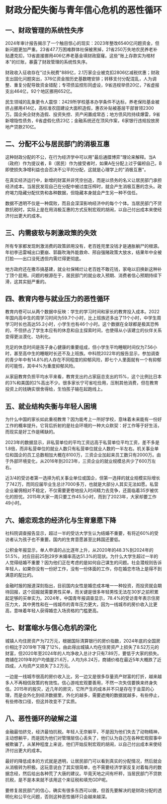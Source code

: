 # 财政分配失衡与青年信心危机的恶性循环

## 一、财政管理的系统性失序

2024年审计报告揭示了一个触目惊心的现实：2023年整改6540亿问题资金，但新问题更加严重。23省47.7万困难群体社保被黑掉，21省250万失地农民养老补贴遭克扣，13省直接挪用406亿养老基金填财政窟窿。这些"账上存款实为棺材本"的烂账，暴露了财政管理的系统性失序。

财政收入征收存在"过头税费"889亿，2.1万家企业被克扣2806亿减税优惠；财政支出固化问题突出，376亿资金按历史基数瞎安排；转移支付分配混乱，人为调整、重复分配导致资金错配；专项债监控形同虚设，9省违规举债20亿，7省虚报支出464亿，92个地区挪用652亿。

民生领域的乱象更令人震惊：2429所学校基本办学条件不达标，养老保险基金被挤占挪用414亿，高标准农田建设大面积造假，惠农补贴被基层干部冒领2300万。国企央企财务造假、投资失控、资产闲置成常态；地方债风险持续爆雷，9省新增隐性债务，6省虚假化债23亿；金融系统还在顶风作案，6家银行违规投放房地产贷款210亿。

## 二、分配不公与居民部门的消极互惠

这种财政分配的不公，在行为经济学中可以用"最后通牒博弈"理论来解释。当A（政府）作为提议者，B（居民）作为接受者时，如果A在分配上过于偏袒自己，B即使损失净增利益也会否决不公平的分配，这就是心理学上的"消极互惠"。

在真实经济运行中，新增的财富并非凭空创造，而是以债务的名义让居民部门承担经济成本。当居民发现自己在分配中被过度压榨时，就会产生消极互惠的念头。政府竭力隐藏分配优势和各种数据，但隐藏本身就会产生另一种不信任。

数据不透明不仅是一种腐败，而且会深深影响经济中的每个个体。当居民部门不贷款抗税时，实际上是在用消极互惠的方式反制宏观的胡闹，以自己付出成本来使经济付出更大的成本。

## 三、内需疲软与刺激政策的失效

所有专家都发现刺激消费的政策卵用没有，老百姓兜里没钱才是通胀躺尸的根源。年初李迅雷喊出口要崩、郭磊吹海外能救命、邢自强赌政策大放水，结果年中全被打脸——出口没死透但内需烂得更彻底。

地方政府还在撒币搞基建，就业社保稀烂让老百姓不敢花钱，家电以旧换新这种补丁顶个屁用。问题的根源在于，居民部门的就业收入预期、消费者信心预期持续下滑，这其实挺严重的。

## 四、教育内卷与就业压力的恶性循环

教育内卷可以从两个数据中反映：学生的学习时间和家长的教育投入成本。2022年国内高中生的周学习时间为59.7个小时，比上班族还多出了11个小时，中学生周学习时长也高达55.2小时，小学生也有46个小时。这个数据在全球都是极其恐怖的，不但挤占了学生本应有的休息和自主探索时间，也使得从小该建立的伙伴关系变得更淡漠化、功利化。

充足的休息时间是孩子身心健康的重要组成，但小学生平均睡眠时间仅为7.56小时，甚至高中生的睡眠时长还不及上班族。中科院2022年的报告显示，参加调查的青少年中有14.8%的人存在不同程度的抑郁风险，即七个人里面就有一个有抑郁的可能性，其中4%为重度抑郁风险。

从家庭教育负担平均水平来看，教育支出约占家庭总支出的15%，这个比例比日本的3%和美国的2%高出不少。很多家长宁可省吃俭用，压制其他消费，但在教育投资上的钱确实很舍得给，生怕孩子输在起跑线上。

## 五、就业结构失衡与年轻人困境

为什么中国的家长如此重视教育？因为能考上一所好学校，意味着未来能有一份好工作的概率提升。它背后折射的是社会环境的一种大众默契：好工作等于好生活，而现实是好工作是稀缺的。

2023年的数据显示，非私营单位的平均工资远高于私营单位平均工资，差不多是1.8倍，而非私营单位的就业人数只有私营单位就业人数的一半左右。机关事业单位和国企的员工总数相加大概在8100万，三资企业加起来员工数只有2000万。由于外部环境变化，从2016年到2023年，三资企业的就业规模总共少了600万左右。

近3/4的受访者第一选择为机关事业单位或国企，但第一选择的就业规模实际增长了742万，而同应届毕业生总计7000多万，也就是大部分人其实无法如愿。私营企业雇佣相对不稳定，不仅需要更卷地投入时间精力去竞争，还面临着35岁被优化的担忧。2015年大家一周只要工作45.5小时，而到了2023年，大家却要工作49小时。

## 六、婚恋观念的经济化与生育意愿下降

社科院调查报告显示，超过一半的受访大学生认为结婚不重要，有将近60%的受访者认为孩子也不重要。国内的生育意愿甚至比韩国还要低。

公积金年报显示，单人申请的占比逐年上升，从2020年的48.3%到2024年的51.5%，对应目前25到29岁未婚率高达51.3%的现状。为什么大学生超过一半的人觉得结婚不重要？因为他们正在考虑的是如何自己谋生的问题。社会潜规则告诉年轻人，如果你没有一份好工作，没有一份体面的工作，你在婚恋市场上是得不到满意的配比的。

金融时报的报道深刻指出，目前国内女性是婚恋成本唯一一种投资，而投资就会期待回报，这个回报就需要男性买单，而关键是很多年轻男性无法在30岁之前积累起足够的买单实力。2024年，中国青年报调查显示，78.4%的受访青年表示住房压力大，其中男性和在一线城市的青年压力更大，因为一线城市的房价收入比更高，意味着年轻人获得婚恋入场资格的门槛更高。

## 七、财富缩水与信心危机的深化

城镇人均住房资产为72万元，根据国际清算银行的房价指数，2024年底的全国房价相比于2019年下降了12%，由此得出城镇人均在住房资产上损失了8.52万元的财富，但2020年至2024年的人均净收入总计才只有7.89万，要低于大家的损失。商铺在2019年的户均值是21.6万，人均为8.24万，商铺价格在最近5年大概跌了近四成，人均资产又损失了3.2万元。

一边是一线城市很高的房价收入比，另一边又是很多存量资产财富的打折，越来越多人不再相信政策的有效性。信心游戏宏观要善用，不然一次失信要换来终身失信。2015年的股灾，近几年的房灾，它所产生的成本并不只是存在于韭菜的心理，而是会外化到经济数据里，外化的越多，需要遮掩的数据就越多，有些停止，有些修改口径，但这并改变不了实质。

## 八、恶性循环的破解之道

金融最怕挤兑，经济最怕抗税。年轻人无奈躺平，不是因为他们失去了动物精神，主动想躺平，而是因为他们对管理层信心丢失了，他们认为自己在各种宏观叙事中被欺骗了。从某种程度上来说，他们开始反制宏观的胡闹，以自己付出成本来使经济付出更大的成本。

最好的降低成本的方式就是透明，让居民部门可以看到真实的分配情况，然后就会从消极转为积极。这玩意说白了其实很简单，也不需要经济学家反复对着每月的数据念经，然后给出各种荒了大唐的建议。毕竟天地之间有杆秤，当居民部门不贷款抗税，是不是本来就不该用这个来征税和填充GDP呢。

要修复居民部门的信心，确实有很多东西可以做，但首先要解决的是财政分配的透明化和公平化问题，否则这种恶性循环只会越来越深。 